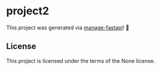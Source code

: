 # project2

This project was generated via [manage-fastapi](https://ycd.github.io/manage-fastapi/)! :tada:

## License

This project is licensed under the terms of the None license.
